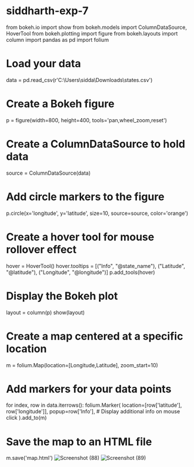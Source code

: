 # siddharth-exp-7
from bokeh.io import show
from bokeh.models import ColumnDataSource, HoverTool
from bokeh.plotting import figure
from bokeh.layouts import column
import pandas as pd
import folium
# Load your data
data = pd.read_csv(r'C:\Users\sidda\Downloads\states.csv')
# Create a Bokeh figure
p = figure(width=800, height=400, tools='pan,wheel_zoom,reset')
# Create a ColumnDataSource to hold data
source = ColumnDataSource(data)
# Add circle markers to the figure
p.circle(x='longitude', y='latitude', size=10, source=source, color='orange')
# Create a hover tool for mouse rollover effect
hover = HoverTool()
hover.tooltips = [("Info", "@state_name"), ("Latitude", "@latitude"), ("Longitude", "@longitude")]
p.add_tools(hover)
# Display the Bokeh plot
layout = column(p)
show(layout)
# Create a map centered at a specific location
m = folium.Map(location=[Longitude,Latitude], zoom_start=10)
# Add markers for your data points
for index, row in data.iterrows():
    folium.Marker(
        location=[row['latitude'], row['longitude']],
        popup=row['Info'],  # Display additional info on mouse click
    ).add_to(m)
# Save the map to an HTML file
m.save('map.html')
![Screenshot (88)](https://github.com/user-attachments/assets/62cb5d63-f0a0-47e5-a90e-ccfae23f5d9d)
![Screenshot (89)](https://github.com/user-attachments/assets/1368771d-95ee-4534-b77f-5a58a89039de)
